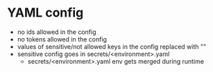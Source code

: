 # YAML config

- no ids allowed in the config
- no tokens allowed in the config
- values of sensitive/not allowed keys in the config replaced with ""
- sensitive config goes in secrets/\<environment\>.yaml
  - secrets/\<environment\>.yaml env gets merged during runtime
